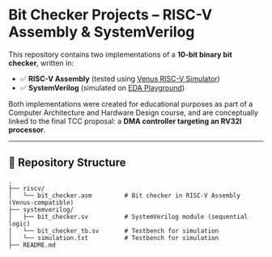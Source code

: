# Bit Checker Projects – RISC-V Assembly & SystemVerilog

This repository contains two implementations of a **10-bit binary bit checker**, written in:

- ✅ **RISC-V Assembly** (tested using [Venus RISC-V Simulator](https://venus.cs61c.org/))
- ✅ **SystemVerilog** (simulated on [EDA Playground](https://www.edaplayground.com/))

Both implementations were created for educational purposes as part of a Computer Architecture and Hardware Design course, and are conceptually linked to the final TCC proposal: a **DMA controller targeting an RV32I processor**.

---

## 📁 Repository Structure

```text
.
├── riscv/
│   └── bit_checker.asm         # Bit checker in RISC-V Assembly (Venus-compatible)
├── systemverilog/
│   ├── bit_checker.sv          # SystemVerilog module (sequential logic)
│   └── bit_checker_tb.sv       # Testbench for simulation
│   └── simulation.txt          # Testbench for simulation
├── README.md
